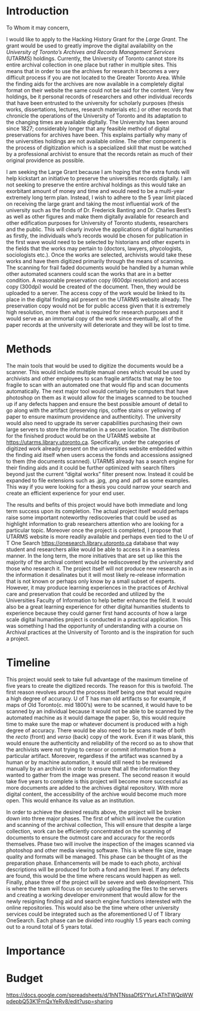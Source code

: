 # Introduction
To Whom it may concern,

I would like to apply to the Hacking History Grant for the *Large Grant*. The grant would be used to greatly improve the digital availability on the *University of Toronto’s Archives and Records Management Services* (UTARMS) holdings. Currently, the University of Toronto cannot store its entire archival collection in one place but rather in multiple sites. This means that in order to use the archives for research it becomes a very difficult process if you are not located to the Greater Toronto Area. While the finding aids for the archives are now available in a completely digital format on their website the same could not be said for the content. Very few holdings, be it personal records of researchers and other individual records that have been entrusted to the university for scholarly purposes (thesis works, dissertations, lectures, research materials etc.) or other records that chronicle the operations of the University of Toronto and its adaptation to the changing times are available digitally. The University has been around since 1827; considerably longer that any feasible method of digital preservations for archives have been. This explains partially why many of the universities holdings are not available online. The other component is the process of digitization which is a specialized skill that must be watched by a professional archivist to ensure that the records retain as much of their original providence as possible.

I am seeking the Large Grant because I am hoping that the extra funds will help kickstart an initiative to preserve the universities records digitally. I am not seeking to preserve the entire archival holdings as this would take an exorbitant amount of money and time and would need to be a multi-year extremely long term plan. Instead, I wish to adhere to the 5 year limit placed on receiving the large grant and taking the most influential work of the university such as the fonds of Dr. Frederick Banting and Dr. Charles Best’s as well as other figures and make them digitally available for research and other edification purposes for University of Toronto students, researchers and the public. This will clearly involve the applications of digital humanities as firstly, the individuals who’s records would be chosen for publication in the first wave would need to be selected by historians and other experts in the fields that the works may pertain to (doctors, lawyers, phycologists, sociologists etc.). Once the works are selected, archivists would take these works and have them digitized primarily through the means of scanning. The scanning for frail faded documents would be handled by a human while other automated scanners could scan the works that are in a better condition. A reasonable preservation copy (600dpi resolution) and access copy (300dpi) would be created of the document. Then, they would be uploaded to a server. The access copy of the work would be linked to its place in the digital finding aid present on the UTARMS website already. The preservation copy would not be for public access given that it is extremely high resolution, more then what is required for research purposes and it would serve as an immortal copy of the work since eventually, all of the paper records at the university will deteriorate and they will be lost to time.

# Methods

The main tools that would be used to digitize the documents would be a scanner. This would include multiple manual ones which would be used by archivists and other employees to scan fragile artifacts that may be too fragile to scan with an automated one that would flip and scan documents automatically. The next major tool would certainly be computers that have photoshop on them as it would allow for the images scanned to be touched up if any defects happen and ensure the best possible amount of detail to go along with the artifact (preserving rips, coffee stains or yellowing of paper to ensure maximum providence and authenticity). The university would also need to upgrade its server capabilities purchasing their own large servers to store the information in a secure location. The distribution for the finished product would be on the UTARMS website at <https://utarms.library.utoronto.ca>. Specifically, under the categories of digitized work already present on the universities website embedded within the finding aid itself when users access the fonds and accessions assigned to them (the documents scanned). UTARMS already has a search engine for their finding aids and it could be further optimized with search filters beyond just the current “digital works” filter present now. Instead it could be expanded to file extensions such as .jpg, .png and .pdf as some examples. This way if you were looking for a thesis you could narrow your search and create an efficient experience for your end user.

The results and befits of this project would have both immediate and long term success upon its completion. The actual project itself would perhaps raise some important noteworthy rediscoveries that could be used as highlight information to grab researchers attention who are looking for a particular topic. Moreover once the project is completed, I propose that UTARMS website is more readily available and perhaps even tied to the U of T One Search <https://onesearch.library.utoronto.ca> database that way student and researchers alike would be able to access it in a seamless manner. In the long term, the more initiatives that are set up like this the majority of the archival content would be rediscovered by the university and those who research it. The project itself will not produce new research as in the information it desalinates but it will most likely re-release information that is not known or perhaps only know by a small subset of experts. However, it may produce learning experiences in the practices of Archival care and preservation that could be recorded and utilized by the Universities Faculty of Information to help better enhance the field. It would also be a great learning experience for other digital humanities students to experience because they could garner first hand accounts of how a large scale digital humanities project is conducted in a practical application. This was something I had the opportunity of understanding with a course on Archival practices at the University of Toronto and is the inspiration for such a project.

# Timeline

This project would seek to take full advantage of the maximum timeline of five years to create the digitized records. The reason for this is twofold. The first reason revolves around the process itself being one that would require a high degree of accuracy. U of T has man old artifacts so for example, if maps of Old Toronto(c. mid 1800’s) were to be scanned, it would have to be scanned by an individual because it would not be able to be scanned by the automated machine as it would damage the paper. So, this would require time to make sure the map or whatever document is produced with a high degree of accuracy. There would be also need to be scans made of both the *recto* (front) and *verso* (back) copy of the work. Even if it was blank, this would ensure the authenticity and reliability of the record so as to show that the archivists were not trying to censor or commit information from a particular artifact. Moreover, regardless if the artifact was scanned by a human or by machine automation, it would still need to be reviewed manually by an archivist in order to ensure that all the information they wanted to gather from the image was present. The second reason it would take five years to complete is this project will become more successful as more documents are added to the archives digital repository.  With more digital content, the accessibility of the archive would become much more open. This would enhance its value as an institution.

In order to achieve the desired results above, the project will be broken down into three major phases. The first of which will involve the curation and scanning of the archival collection, This will ensure that despite a large collection, work can be efficiently concentrated on the scanning of documents to ensure the outmost care and accuracy for the records themselves. Phase two will involve the inspection of the images scanned via photoshop and other media viewing software. This is where file size, image quality and formats will be managed. This phase can be thought of as the preparation phase. Enhancements will be made to each photo, archival descriptions will be produced for both a fond and item level. If any defects are found, this would be the time where rescans would happen as well. Finally, phase three of the project will be severe and web development. This is where the team will focus on securely uploading the files to the servers and creating a working developer environment that would allow for the newly resigning finding aid and search engine functions interested with the online repositories. This would also be the time where other university services could be integrated such as the aforementioned U of T library OneSearch. Each phase can be divided into roughly 1.5 years each coming out to a round total of 5 years total.

# Importance






# Budget

<https://docs.google.com/spreadsheets/d/1hNTNssaDfSYYurLAThTWQpWWpdepbQ53K1FmQxYeRv8/edit?usp=sharing>
